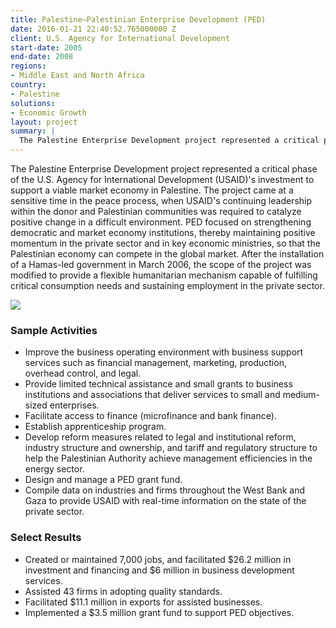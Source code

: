 ```yaml
---
title: Palestine—Palestinian Enterprise Development (PED)
date: 2016-01-21 22:40:52.765000000 Z
client: U.S. Agency for International Development
start-date: 2005
end-date: 2008
regions:
- Middle East and North Africa
country:
- Palestine
solutions:
- Economic Growth
layout: project
summary: |
  The Palestine Enterprise Development project represented a critical phase of the U.S. Agency for International Development (USAID)'s investment to support a viable market economy in Palestine.
---
```

The Palestine Enterprise Development project represented a critical phase of the U.S. Agency for International Development (USAID)'s investment to support a viable market economy in Palestine. The project came at a sensitive time in the peace process, when USAID's continuing leadership within the donor and Palestinian communities was required to catalyze positive change in a difficult environment. PED focused on strengthening democratic and market economy institutions, thereby maintaining positive momentum in the private sector and in key economic ministries, so that the Palestinian economy can compete in the global market. After the installation of a Hamas-led government in March 2006, the scope of the project was modified to provide a flexible humanitarian mechanism capable of fulfilling critical consumption needs and sustaining employment in the private sector.

![][1]

###  Sample Activities

* Improve the business operating environment with business support services such as financial management, marketing, production, overhead control, and legal.
* Provide limited technical assistance and small grants to business institutions and associations that deliver services to small and medium-sized enterprises.
* Facilitate access to finance (microfinance and bank finance).
* Establish apprenticeship program.
* Develop reform measures related to legal and institutional reform, industry structure and ownership, and tariff and regulatory structure to help the Palestinian Authority achieve management efficiencies in the energy sector.
* Design and manage a PED grant fund.
* Compile data on industries and firms throughout the West Bank and Gaza to provide USAID with real-time information on the state of the private sector.

###  Select Results

* Created or maintained 7,000 jobs, and facilitated $26.2 million in investment and financing and $6 million in business development services.
* Assisted 43 firms in adopting quality standards.
* Facilitated $11.1 million in exports for assisted businesses.
* Implemented a $3.5 million grant fund to support PED objectives.

[1]: /assets/images/projects/PED.jpg
